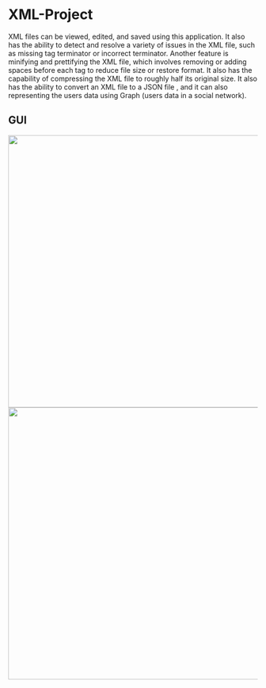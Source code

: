 # XML-Project
XML files can be viewed, edited, and saved using this application. It also has the ability to detect and resolve a variety of issues in the XML file, such as missing tag terminator or incorrect terminator. Another feature is minifying and prettifying the XML file, which involves removing or adding spaces before each tag to reduce file size or restore format. It also has the capability of compressing the XML file to roughly half its original size. It also has the ability to convert an XML file to a JSON file , and it can also representing the users data using Graph (users data in a social network).

## GUI
<p align="left">
  <img width="600" height="550" src="https://user-images.githubusercontent.com/85368475/152881017-e8c9ce5f-0992-4532-8749-bb2ec9569eff.PNG">
  <img width="600" height="550" src="https://user-images.githubusercontent.com/85368475/191855826-32e27507-89a9-4bd9-9470-5079a1454aaf.PNG">
</p>
